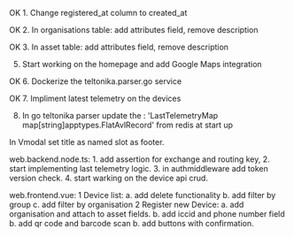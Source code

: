 OK 1. Change registered_at column to created_at

OK 2. In organisations table: add attributes field, remove description

OK 3. In asset table: add attributes field, remove description



5. Start working on the homepage and add Google Maps integration

OK 6. Dockerize the teltonika.parser.go service

OK 7. Impliment latest telemetry on the devices

8. In go teltonika parser update the :
    'LastTelemetryMap    map[string]apptypes.FlatAvlRecord'
    from redis at start up


In Vmodal set title as named slot as footer.

web.backend.node.ts: 
    1. add assertion for exchange and routing key, 
    2. start implementing last telemetry logic.
    3. in authmiddleware add token version check.
    4. start warking on the device api crud.

web.frontend.vue:
    1 Device list:
        a. add delete functionality
        b. add filter by group
        c. add filter by organisation
    2 Register new Device:
        a. add organisation and attach to asset fields.
        b. add iccid and phone number field
        b. add qr code and barcode scan
        b. add buttons with confirmation.





